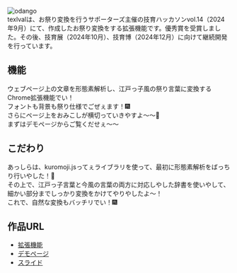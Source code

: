 ![odango](https://github.com/user-attachments/assets/aa68dd7c-e352-41a5-a4e2-304b8c3904f9)  
texlvalは、お祭り変換を行うサポーターズ主催の技育ハッカソンvol.14（2024年9月）にて、作成したお祭り変換をする拡張機能です。優秀賞を受賞しました。その後、技育展（2024年10月）、技育博（2024年12月）に向けて継続開発を行っています。

## 機能
ウェブページ上の文章を形態素解析し、江戸っ子風の祭り言葉に変換するChrome拡張機能でい！  
フォントも背景も祭り仕様でごぜぇます！🎆  
さらにページ上をおみこしが横切っていきやすよ～～🏮  
まずはデモページからご覧くだせぇ～～  

## こだわり
あっしらは、kuromoji.jsってぇライブラリを使って、最初に形態素解析をばっちり行いやした！👘  
その上で、江戸っ子言葉と今風の言葉の両方に対応しやした辞書を使いやして、細かい部分までしっかり変換をかけてやりやしたよ～！  
これで、自然な変換もバッチリでい！🎆  

## 作品URL
- [拡張機能](https://chromewebstore.google.com/detail/textval/edhdcmcmaiakchhcembkhonndipcmeob)
- [デモページ](https://demo-textval.vercel.app)
- [スライド](https://www.canva.com/design/DAGQtqYvvWQ/7CXX0bMEJeLtTCfojMpGJw/view)
